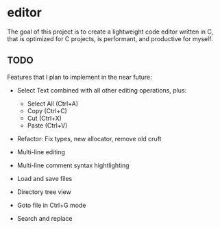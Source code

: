 # editor

The goal of this project is to create a lightweight code editor written in C,
that is optimized for C projects, is performant, and productive for myself.

## TODO
Features that I plan to implement in the near future:

- Select Text combined with all other editing operations, plus:
	- Select All (Ctrl+A)
	- Copy (Ctrl+C)
	- Cut (Ctrl+X)
	- Paste (Ctrl+V)

- Refactor: Fix types, new allocator, remove old cruft

- Multi-line editing
- Multi-line comment syntax hightlighting

- Load and save files
- Directory tree view
- Goto file in Ctrl+G mode

- Search and replace
